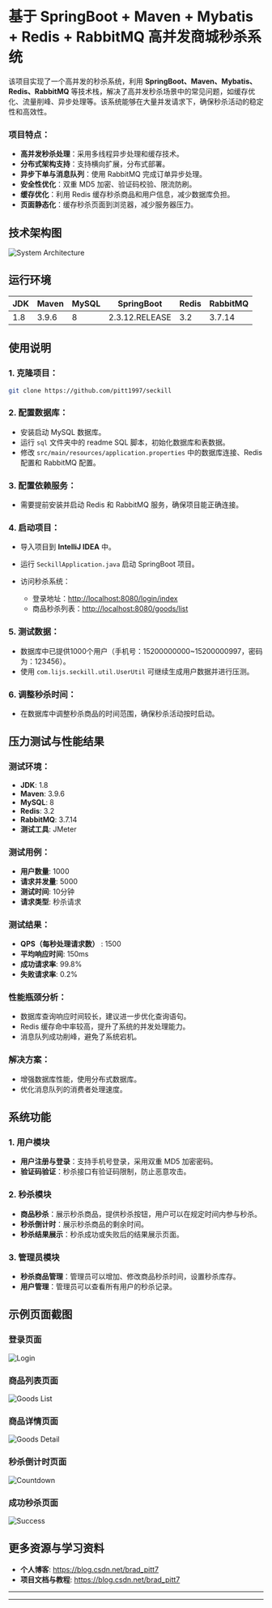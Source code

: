 # 基于 SpringBoot + Maven + Mybatis + Redis + RabbitMQ 高并发商城秒杀系统

该项目实现了一个高并发的秒杀系统，利用 **SpringBoot、Maven、Mybatis、Redis、RabbitMQ** 等技术栈，解决了高并发秒杀场景中的常见问题，如缓存优化、流量削峰、异步处理等。该系统能够在大量并发请求下，确保秒杀活动的稳定性和高效性。

### 项目特点：
- **高并发秒杀处理**：采用多线程异步处理和缓存技术。
- **分布式架构支持**：支持横向扩展，分布式部署。
- **异步下单与消息队列**：使用 RabbitMQ 完成订单异步处理。
- **安全性优化**：双重 MD5 加密、验证码校验、限流防刷。
- **缓存优化**：利用 Redis 缓存秒杀商品和用户信息，减少数据库负担。
- **页面静态化**：缓存秒杀页面到浏览器，减少服务器压力。

## 技术架构图
![System Architecture](https://example.com/your_architecture_diagram.png)

## 运行环境

| JDK  | Maven | MySQL | SpringBoot     | Redis | RabbitMQ |
|------|-------|-------|----------------|-------|----------|
| 1.8  | 3.9.6 | 8     | 2.3.12.RELEASE | 3.2   | 3.7.14   |

## 使用说明

### 1. 克隆项目：
```bash
git clone https://github.com/pitt1997/seckill
```

### 2. 配置数据库：
-   安装启动 MySQL 数据库。
-   运行 `sql` 文件夹中的 readme SQL 脚本，初始化数据库和表数据。
-   修改 `src/main/resources/application.properties` 中的数据库连接、Redis 配置和 RabbitMQ 配置。

### 3. 配置依赖服务：

-   需要提前安装并启动 Redis 和 RabbitMQ 服务，确保项目能正确连接。

### 4. 启动项目：

-   导入项目到 **IntelliJ IDEA** 中。

-   运行 `SeckillApplication.java` 启动 SpringBoot 项目。

-   访问秒杀系统：

    -   登录地址：<http://localhost:8080/login/index>
    -   商品秒杀列表：<http://localhost:8080/goods/list>

### 5. 测试数据：

-   数据库中已提供1000个用户（手机号：15200000000~15200000997，密码为：123456）。
-   使用 `com.lijs.seckill.util.UserUtil` 可继续生成用户数据并进行压测。

### 6. 调整秒杀时间：

-   在数据库中调整秒杀商品的时间范围，确保秒杀活动按时启动。

## 压力测试与性能结果

### 测试环境：

-   **JDK**: 1.8
-   **Maven**: 3.9.6
-   **MySQL**: 8
-   **Redis**: 3.2
-   **RabbitMQ**: 3.7.14
-   **测试工具**: JMeter

### 测试用例：

-   **用户数量**: 1000
-   **请求并发量**: 5000
-   **测试时间**: 10分钟
-   **请求类型**: 秒杀请求

### 测试结果：

-   **QPS（每秒处理请求数）** : 1500
-   **平均响应时间**: 150ms
-   **成功请求率**: 99.8%
-   **失败请求率**: 0.2%

### 性能瓶颈分析：

-   数据库查询响应时间较长，建议进一步优化查询语句。
-   Redis 缓存命中率较高，提升了系统的并发处理能力。
-   消息队列成功削峰，避免了系统宕机。

### 解决方案：

-   增强数据库性能，使用分布式数据库。
-   优化消息队列的消费者处理速度。

## 系统功能

### 1. 用户模块

-   **用户注册与登录**：支持手机号登录，采用双重 MD5 加密密码。
-   **验证码验证**：秒杀接口有验证码限制，防止恶意攻击。

### 2. 秒杀模块

-   **商品秒杀**：展示秒杀商品，提供秒杀按钮，用户可以在规定时间内参与秒杀。
-   **秒杀倒计时**：展示秒杀商品的剩余时间。
-   **秒杀结果展示**：秒杀成功或失败后的结果展示页面。

### 3. 管理员模块

-   **秒杀商品管理**：管理员可以增加、修改商品秒杀时间，设置秒杀库存。
-   **用户管理**：管理员可以查看所有用户的秒杀记录。

## 示例页面截图

### 登录页面

![Login](images/login.png)

### 商品列表页面

![Goods List](images/goods_list.png)

### 商品详情页面

![Goods Detail](images/goods_detail.png)

### 秒杀倒计时页面

![Countdown](images/wait.png)

### 成功秒杀页面

![Success](images/seckill_success.png)

## 更多资源与学习资料

-   **个人博客**: <https://blog.csdn.net/brad_pitt7>
-   **项目文档与教程**: <https://blog.csdn.net/brad_pitt7>

* * *

---